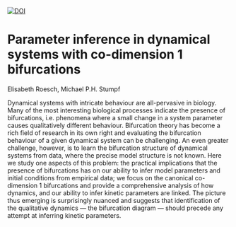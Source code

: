 [![DOI](https://zenodo.org/badge/DOI/10.5281/zenodo.3403454.svg)](https://doi.org/10.5281/zenodo.3403454)

<h1>Parameter inference in dynamical systems with co-dimension 1 bifurcations</h1>
Elisabeth Roesch,  Michael P.H. Stumpf

Dynamical systems with intricate behaviour are all-pervasive in biology. Many of the most interesting biological processes indicate the presence of bifurcations, i.e. phenomena where a small change in a system parameter causes qualitatively different behaviour. Bifurcation theory has become a rich field of research in its own right and evaluating the bifurcation behaviour of a given dynamical system can be challenging. An even greater challenge, however, is to learn the bifurcation structure of dynamical systems from data, where the precise model structure is not known. Here we study one aspects of this problem: the practical implications that the presence of bifurcations has on our ability to infer model parameters and initial conditions from empirical data; we focus on the canonical co-dimension 1 bifurcations and provide a comprehensive analysis of how dynamics, and our ability to infer kinetic parameters are linked. The picture thus emerging is surprisingly nuanced and suggests that identification of the qualitative dynamics — the bifurcation diagram — should precede any attempt at inferring kinetic parameters.

